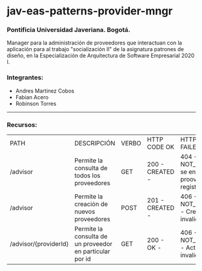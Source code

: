 # jav-eas-patterns-provider-mngr

### Pontificia Universidad Javeriana. Bogotá.

Manager para la administración de proveedores que interactuan con la aplicación para al trabajo "socialización II" de la asignatura patrones 
de diseño, en la Especialización de Arquitectura de Software Empresarial 2020 I.

### Integrantes:

* Andres Martinez Cobos
* Fabian Acero
* Robinson Torres

* * *

### Recursos:

<table>
    <tr>
        <td>PATH</td>
        <td>DESCRIPCIÓN</td>
        <td>VERBO</td>
        <td>HTTP CODE OK</td>
        <td>HTTP CODES FAILED</td>
    </tr>
    <tr>
        <td>/advisor</td>
        <td>Permite la consulta de todos los proveedores</td>
        <td>GET</td>
        <td>200 - CREATED -</td>
        <td>404 - NOT_FOUND - No se encuentran proovederes registrados</td>
    </tr>
    <tr>
        <td>/advisor</td>
        <td>Permite la creación de nuevos proveedores</td>
        <td>POST</td>
        <td>201 - CREATED -</td>
        <td>406 - NOT_ACCEPTABLE - Creación invalida</td>
    </tr>
    <tr>
        <td>/advisor/{providerId}</td>
        <td>Permite la consulta de un proveedor en particular por id</td>
        <td>GET</td>
        <td>200 - OK -</td>
        <td>406 - NOT_ACCEPTABLE - Actualización invalida</td>
    </tr>
</table>

